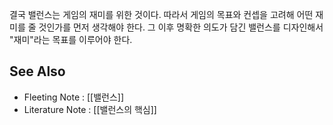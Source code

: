 결국 밸런스는 게임의 재미를 위한 것이다. 따라서 게임의 목표와 컨셉을 고려해 어떤 재미를 줄 것인가를 먼저 생각해야 한다. 그 이후 명확한 의도가 담긴 밸런스를 디자인해서 "재미"라는 목표를 이루어야 한다.

## See Also
- Fleeting Note : [[밸런스]]
- Literature Note : [[밸런스의 핵심]]